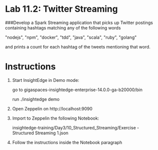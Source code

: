 # Lab 11.2: Twitter Streaming 

###Develop a Spark Streaming application that picks up Twitter postings containing hashtags matching any of the following words
   
   "nodejs", "npm", "docker", "tdd", "java", "scala", "ruby", "golang"
   
   and prints a count for each hashtag of the tweets mentioning that word.
   
# Instructions

1. Start InsightEdge in Demo mode:

    go to gigaspaces-insightedge-enterprise-14.0.0-ga-b20000/bin

    run ./insightedge demo

2. Open Zeppelin on http://localhost:9090

3. Import to Zeppelin the following Notebook:

    insightedge-training/Day3/10_Structured_Streaming/Exercise - Structured Streaming 1.json

4. Follow the instructions inside the Notebook paragraph

